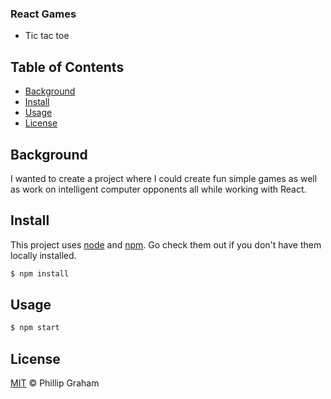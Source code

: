 ### React Games
* Tic tac toe

## Table of Contents

- [Background](#background)
- [Install](#install)
- [Usage](#usage)
- [License](#license)

## Background

I wanted to create a project where I could create fun simple games as well as work on intelligent computer opponents all while working with React.

## Install

This project uses [node](http://nodejs.org) and [npm](https://npmjs.com). Go check them out if you don't have them locally installed.

```sh
$ npm install
```

## Usage

```sh
$ npm start
```

## License

[MIT](LICENSE) © Phillip Graham